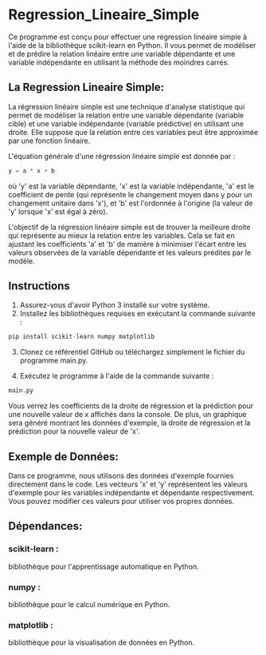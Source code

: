 # Regression_Lineaire_Simple

Ce programme est conçu pour effectuer une régression linéaire simple à l'aide de la bibliothèque scikit-learn en Python. Il vous permet de modéliser et de prédire la relation linéaire entre une variable dépendante et une variable indépendante en utilisant la méthode des moindres carrés.

## La Regression Lineaire Simple:

La régression linéaire simple est une technique d'analyse statistique qui permet de modéliser la relation entre une variable dépendante (variable cible) et une variable indépendante (variable prédictive) en utilisant une droite. Elle suppose que la relation entre ces variables peut être approximée par une fonction linéaire.

L'équation générale d'une régression linéaire simple est donnée par :

```python
y = a * x + b

```
où 'y' est la variable dépendante, 'x' est la variable indépendante, 'a' est le coefficient de pente (qui représente le changement moyen dans y pour un changement unitaire dans 'x'), et 'b' est l'ordonnée à l'origine (la valeur de 'y' lorsque 'x' est égal à zéro).

L'objectif de la régression linéaire simple est de trouver la meilleure droite qui représente au mieux la relation entre les variables. Cela se fait en ajustant les coefficients 'a' et 'b' de manière à minimiser l'écart entre les valeurs observées de la variable dépendante et les valeurs prédites par le modèle.

## Instructions
1. Assurez-vous d'avoir Python 3 installé sur votre système.
2. Installez les bibliothèques requises en exécutant la commande suivante :
 
```python
pip install scikit-learn numpy matplotlib
```
3. Clonez ce référentiel GitHub ou téléchargez simplement le fichier du programme main.py.


4. Exécutez le programme à l'aide de la commande suivante :

```python
main.py
```
Vous verrez les coefficients de la droite de régression et la prédiction pour une nouvelle valeur de x affichés dans la console. De plus, un graphique sera généré montrant les données d'exemple, la droite de régression et la prédiction pour la nouvelle valeur de 'x'.

## Exemple de Données:
Dans ce programme, nous utilisons des données d'exemple fournies directement dans le code. Les vecteurs 'x' et 'y' représentent les valeurs d'exemple pour les variables indépendante et dépendante respectivement. Vous pouvez modifier ces valeurs pour utiliser vos propres données.

## Dépendances:

### scikit-learn : 
bibliothèque pour l'apprentissage automatique en Python.
### numpy : 
bibliothèque pour le calcul numérique en Python.
### matplotlib : 
bibliothèque pour la visualisation de données en Python.
 
